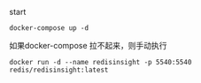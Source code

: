 
start
```shell
docker-compose up -d
```
如果docker-compose 拉不起来，则手动执行
```shell
docker run -d --name redisinsight -p 5540:5540 redis/redisinsight:latest

```